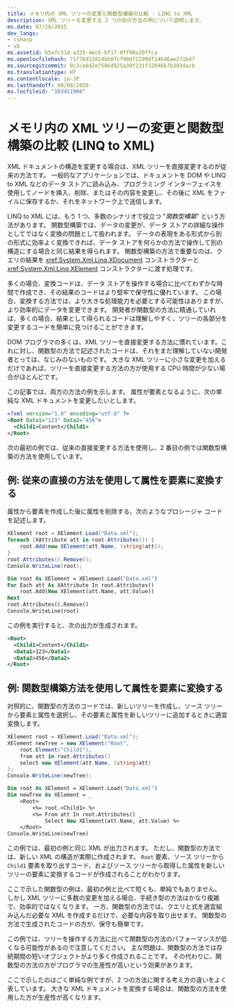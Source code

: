 ```yaml
---
title: メモリ内の XML ツリーの変更と関数型構築の比較 - LINQ to XML
description: XML ツリーを変更する 2 つの別の方法の例について説明します。
ms.date: 07/20/2015
dev_langs:
- csharp
- vb
ms.assetid: b5afc31d-a325-4ec6-bf17-0ff90a20ffca
ms.openlocfilehash: 71f76d12024bb07cf90df2299df14646ae271b47
ms.sourcegitcommit: 0c3ce6d2e7586d925a30f231f32046b7b3934acb
ms.translationtype: HT
ms.contentlocale: ja-JP
ms.lasthandoff: 09/08/2020
ms.locfileid: "103411966"
---
```

# <a name="in-memory-xml-tree-modification-vs-functional-construction-linq-to-xml"></a>メモリ内の XML ツリーの変更と関数型構築の比較 (LINQ to XML)

XML ドキュメントの構造を変更する場合は、XML ツリーを直接変更するのが従来の方法です。 一般的なアプリケーションでは、ドキュメントを DOM や LINQ to XML などのデータ ストアに読み込み、プログラミング インターフェイスを使用してノードを挿入、削除、またはその内容を変更し、その後に XML をファイルに保存するか、それをネットワーク上で送信します。

LINQ to XML には、もう 1 つ、多数のシナリオで役立つ "*関数型構築*" という方法があります。 関数型構築では、データの変更が、データ ストアの詳細な操作としてではなく変換の問題として扱われます。 データの表現をある形式から別の形式に効率よく変換できれば、データ ストアを何らかの方法で操作して別の構造にする場合と同じ結果を得られます。 関数型構築の方法で重要なのは、クエリの結果を <xref:System.Xml.Linq.XDocument> コンストラクターと <xref:System.Xml.Linq.XElement> コンストラクターに渡す処理です。

多くの場合、変換コードは、データ ストアを操作する場合に比べてわずかな時間で作成でき、その結果のコードはより堅牢で保守性に優れています。 この場合、変換する方法では、より大きな処理能力を必要とする可能性はありますが、より効率的にデータを変更できます。 開発者が関数型の方法に精通していれば、多くの場合、結果として得られるコードは理解しやすく、ツリーの各部分を変更するコードを簡単に見つけることができます。

DOM プログラマの多くは、XML ツリーを直接変更する方法に慣れています。これに対し、関数型の方法で記述されたコードは、それをまだ理解していない開発者とっては、なじみのないものです。 大きな XML ツリーに小さな変更を加えるだけであれば、ツリーを直接変更する方法の方が使用する CPU 時間が少ない場合がほとんどです。

この記事では、両方の方法の例を示します。 属性が要素となるように、次の単純な XML ドキュメントを変更したいとします。

```xml
<?xml version="1.0" encoding="utf-8" ?>
<Root Data1="123" Data2="456">
  <Child1>Content</Child1>
</Root>
```

次の最初の例では、従来の直接変更する方法を使用し、2 番目の例では関数型構築の方法を使用しています。

## <a name="example-transform-attributes-into-elements-with-the-traditional-in-place-approach"></a>例: 従来の直接の方法を使用して属性を要素に変換する

属性から要素を作成した後に属性を削除する、次のようなプロシージャ コードを記述します。

```csharp
XElement root = XElement.Load("Data.xml");
foreach (XAttribute att in root.Attributes()) {
    root.Add(new XElement(att.Name, (string)att));
}
root.Attributes().Remove();
Console.WriteLine(root);
```

```vb
Dim root As XElement = XElement.Load("Data.xml")
For Each att As XAttribute In root.Attributes()
    root.Add(New XElement(att.Name, att.Value))
Next
root.Attributes().Remove()
Console.WriteLine(root)
```

この例を実行すると、次の出力が生成されます。

```xml
<Root>
  <Child1>Content</Child1>
  <Data1>123</Data1>
  <Data2>456</Data2>
</Root>
```

## <a name="example-transform-attributes-into-elements-with-the-functional-construction-approach"></a>例: 関数型構築方法を使用して属性を要素に変換する

対照的に、関数型の方法のコードでは、新しいツリーを作成し、ソース ツリーから要素と属性を選択し、その要素と属性を新しいツリーに追加するときに適宜変換します。

```csharp
XElement root = XElement.Load("Data.xml");
XElement newTree = new XElement("Root",
    root.Element("Child1"),
    from att in root.Attributes()
    select new XElement(att.Name, (string)att)
);
Console.WriteLine(newTree);
```

```vb
Dim root As XElement = XElement.Load("Data.xml")
Dim newTree As XElement = _
    <Root>
        <%= root.<Child1> %>
        <%= From att In root.Attributes() _
            Select New XElement(att.Name, att.Value) %>
    </Root>
Console.WriteLine(newTree)
```

この例では、最初の例と同じ XML が出力されます。 ただし、関数型の方法では、新しい XML の構造が実際に作成されます。 `Root` 要素、ソース ツリーから `Child1` 要素を取り出すコード、およびソース ツリーから取得した属性を新しいツリーの要素に変換するコードが作成されることがわかります。

ここで示した関数型の例は、最初の例と比べて短くも、単純でもありません。 しかし XML ツリーに多数の変更を加える場合、手続き型の方法はかなり複雑で、効率的ではなくなります。 一方、関数型の方法では、クエリと式を適宜組み込んだ必要な XML を作成するだけで、必要な内容を取り出せます。 関数型の方法で生成されたコードの方が、保守も簡単です。

この例では、ツリーを操作する方法に比べて関数型の方法のパフォーマンスが低くなる可能性があるので注意してください。 主な問題は、関数型の方法では存続期間の短いオブジェクトがより多く作成されることです。 その代わりに、関数型の方法の方がプログラマの生産性が高いという効果があります。

ここで示したのはごく単純な例ですが、2 つの方法に関する考え方の違いをよく表しています。 大きな XML ドキュメントを変換する場合は、関数型の方法を使用した方が生産性が高くなります。
